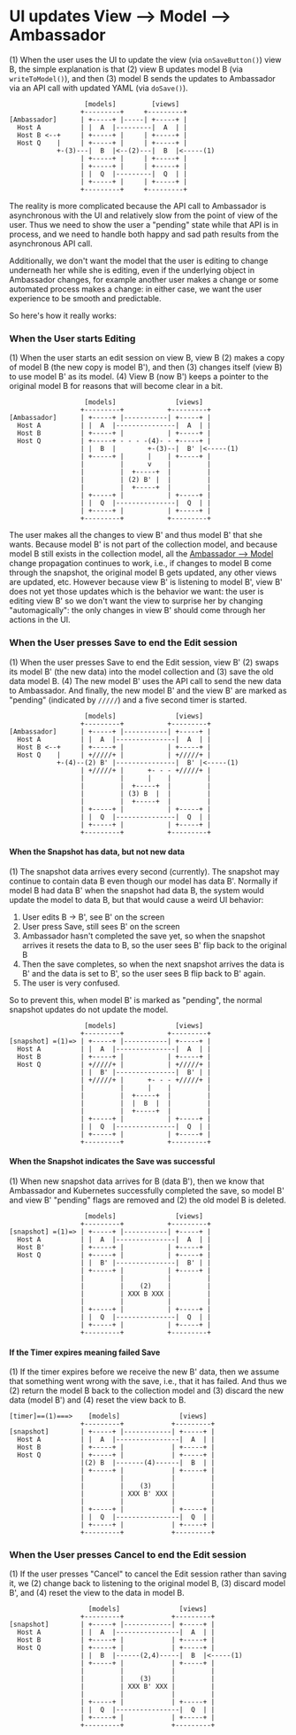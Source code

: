 # UI updates View --> Model --> Ambassador

(1) When the user uses the UI to update the view (via `onSaveButton()`) view B, the simple explanation
is that (2) view B updates model B (via `writeToModel()`), and then (3) model B sends the updates to Ambassador
via an API call with updated YAML (via `doSave()`).

                       [models]         [views]
                      +---------+     +---------+
    [Ambassador]      | +-----+ |-----| +-----+ |
      Host A          | |  A  |---------|  A  | |
      Host B <--+     | +-----+ |     | +-----+ |
      Host Q    |     | +-----+ |     | +-----+ |
                +-(3)---|  B  |<--(2)---|  B  |<-----(1)
                      | +-----+ |     | +-----+ |
                      | +-----+ |     | +-----+ |
                      | |  Q  |---------|  Q  | |
                      | +-----+ |     | +-----+ |
                      +---------+     +---------+

The reality is more complicated because the API call to Ambassador is asynchronous with the UI and relatively
slow from the point of view of the user. Thus we need to show the user a "pending" state while that API is
in process, and we need to handle both happy and sad path results from the asynchronous API call.

Additionally, we don't want the model that the user is editing to change underneath her while she is editing,
even if the underlying object in Ambassador changes, for example another user makes a change or some automated
process makes a change: in either case, we want the user experience to be smooth and predictable.

So here's how it really works:

### When the User starts Editing

(1) When the user starts an edit session on view B, view B (2) makes a copy of model B (the new copy is
model B'), and then (3) changes itself (view B) to use model B' as its model. (4) View B (now B') keeps a pointer
to the original model B for reasons that will become clear in a bit.

                       [models]               [views]
                      +---------+           +---------+
    [Ambassador]      | +-----+ |-----------| +-----+ |
      Host A          | |  A  |---------------|  A  | |
      Host B          | +-----+ |           | +-----+ |
      Host Q          | +-----+ - - - -(4)- - +-----+ |
                      | |  B  |        +-(3)--|  B' |<-----(1)
                      | +-----+ |      |    | +-----+ |
                      |         |      v    |         |
                      |         |  +-----+  |         |
                      |         | (2) B' |  |         |
                      |         |  +-----+  |         |
                      | +-----+ |           | +-----+ |
                      | |  Q  |---------------|  Q  | |
                      | +-----+ |           | +-----+ |
                      +---------+           +---------+

The user makes all the changes to view B' and thus model B' that she wants. Because model B' is not part
of the collection model, and because model B still exists in the collection model, all the 
[Ambassador --> Model](ambassador_to_model_to_view.md) change propagation continues to work, i.e., if
changes to model B come through the snapshot, the original model B gets updated, any other views are
updated, etc. However because view B' is listening to model B', view B' does not yet those updates which
is the behavior we want: the user is editing view B' so we don't want the view to surprise her by changing
"automagically": the only changes in view B' should come through her actions in the UI.

### When the User presses Save to end the Edit session

(1) When the user presses Save to end the Edit session, view B' (2) swaps its model B' (the new data)
into the model collection and (3) save the old data model B. (4) The new model B' uses the API call
to send the new data to Ambassador. And finally, the new model B' and the view B' are
marked as "pending" (indicated by `/////`) and a five second timer is started.

                       [models]               [views]
                      +---------+           +---------+
    [Ambassador]      | +-----+ |-----------| +-----+ |
      Host A          | |  A  |---------------|  A  | |
      Host B <--+     | +-----+ |           | +-----+ |
      Host Q    |     | +/////+ |           | +/////+ |
                +-(4)--(2) B' |---------------|  B' |<-----(1)
                      | +/////+ |      +- - - +/////+ |
                      |         |      |    |         |
                      |         |  +-----+  |         |
                      |         | (3) B  |  |         |
                      |         |  +-----+  |         |
                      | +-----+ |           | +-----+ |
                      | |  Q  |---------------|  Q  | |
                      | +-----+ |           | +-----+ |
                      +---------+           +---------+

#### When the Snapshot has data, but not new data

(1) The snapshot data arrives every second (currently). The snapshot may continue to contain data B
even though our model has data B'. Normally if model B had data B' when the snapshot had data B, the
system would update the model to data B, but that would cause a weird UI behavior:
1. User edits B -> B', see B' on the screen
2. User press Save, still sees B' on the screen
3. Ambassador hasn't completed the save yet, so when the snapshot arrives it resets the data to B, 
so the user sees B' flip back to the original B
4. Then the save completes, so when the next snapshot arrives the data is B' and the data is set to B',
so the user sees B flip back to B' again.
5. The user is very confused.

So to prevent this, when model B' is marked as "pending", the normal snapshot updates do not update the model.

                       [models]               [views]
                      +---------+           +---------+
    [snapshot] =(1)=> | +-----+ |-----------| +-----+ |
      Host A          | |  A  |---------------|  A  | |
      Host B          | +-----+ |           | +-----+ |
      Host Q          | +/////+ |           | +/////+ |
                      | |  B' |---------------|  B' | |
                      | +/////+ |      +- - - +/////+ |
                      |         |      |    |         |
                      |         |  +-----+  |         |
                      |         |  |  B  |  |         |
                      |         |  +-----+  |         |
                      | +-----+ |           | +-----+ |
                      | |  Q  |---------------|  Q  | |
                      | +-----+ |           | +-----+ |
                      +---------+           +---------+


#### When the Snapshot indicates the Save was successful

(1) When new snapshot data arrives for B (data B'), then we know that Ambassador and Kubernetes
successfully completed the save, so model B' and view B' "pending" flags are removed and (2) the
old model B is deleted.

                       [models]               [views]
                      +---------+           +---------+
    [snapshot] =(1)=> | +-----+ |-----------| +-----+ |
      Host A          | |  A  |---------------|  A  | |
      Host B'         | +-----+ |           | +-----+ |
      Host Q          | +-----+ |           | +-----+ |
                      | |  B' |---------------|  B' | |
                      | +-----+ |           | +-----+ |
                      |         |           |         |
                      |         |    (2)    |         |
                      |         | XXX B XXX |         |
                      |         |           |         |
                      | +-----+ |           | +-----+ |
                      | |  Q  |---------------|  Q  | |
                      | +-----+ |           | +-----+ |
                      +---------+           +---------+


#### If the Timer expires meaning failed Save

(1) If the timer expires before we receive the new B' data, then we assume that something went
wrong with the save, i.e., that it has failed. And thus we (2) return the model B back to
the collection model and (3) discard the new data (model B') and (4) reset the view back to B.

    [timer]==(1)===>    [models]               [views]
                      +---------+            +---------+
    [snapshot]        | +-----+ |------------| +-----+ |
      Host A          | |  A  |----------------|  A  | |
      Host B          | +-----+ |            | +-----+ |
      Host Q          | +-----+ |            | +-----+ |
                      |(2) B  |-------(4)------|  B  | |
                      | +-----+ |            | +-----+ |
                      |         |            |         |
                      |         |    (3)     |         |
                      |         | XXX B' XXX |         |
                      |         |            |         |
                      | +-----+ |            | +-----+ |
                      | |  Q  |----------------|  Q  | |
                      | +-----+ |            | +-----+ |
                      +---------+            +---------+
                      

### When the User presses Cancel to end the Edit session

(1) If the user presses "Cancel" to cancel the Edit session rather than saving it, we 
(2) change back to listening to the original model B, (3) discard model B', and (4) reset
the view to the data in model B.

                        [models]               [views]
                      +---------+            +---------+
    [snapshot]        | +-----+ |------------| +-----+ |
      Host A          | |  A  |----------------|  A  | |
      Host B          | +-----+ |            | +-----+ |
      Host Q          | +-----+ |            | +-----+ |
                      | |  B  |------(2,4)-----|  B  |<-----(1)
                      | +-----+ |            | +-----+ |
                      |         |            |         |
                      |         |    (3)     |         |
                      |         | XXX B' XXX |         |
                      |         |            |         |
                      | +-----+ |            | +-----+ |
                      | |  Q  |----------------|  Q  | |
                      | +-----+ |            | +-----+ |
                      +---------+            +---------+



 
